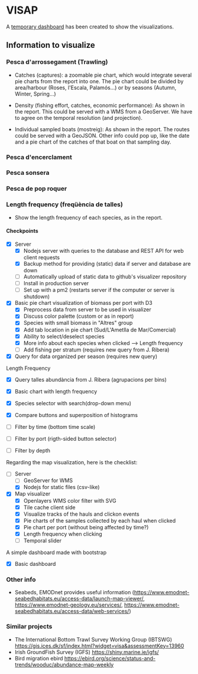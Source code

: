 # VISAP
A [temporary dashboard](https://bluenetcataccio4.github.io/VISAP/) has been created to show the visualizations.
## Information to visualize
### Pesca d'arrossegament (Trawling)
- Catches (captures): a zoomable pie chart, which would integrate several pie charts from the report into one. The pie chart could be divided by area/harbour (Roses, l'Escala, Palamós...) or by seasons (Autumn, Winter, Spring...)

- Density (fishing effort, catches, economic performance): As shown in the report. This could be served with a WMS from a GeoServer. We have to agree on the temporal resolution (and projection).

- Individual sampled boats (mostreig): As shown in the report. The routes could be served with a GeoJSON. Other info could pop up, like the date and a pie chart of the catches of that boat on that sampling day.

### Pesca d'encerclament

### Pesca sonsera

### Pesca de pop roquer

### Length frequency (freqüència de talles)
- Show the length frequency of each species, as in the report.

#### Checkpoints
- [x] Server
  - [x] Nodejs server with queries to the database and REST API for web client requests
  - [x] Backup method for providing (static) data if server and database are down
  - [ ] Automatically upload of static data to github's visualizer repository
  - [ ] Install in production server
  - [ ] Set up with a pm2 (restarts server if the computer or server is shutdown)
- [x] Basic pie chart visualization of biomass per port with D3
  - [x] Preprocess data from server to be used in visualizer
  - [x] Discuss color palette (custom or as in report)
  - [x] Species with small biomass in "Altres" group
  - [x] Add tab location in pie chart (Sud/L'Ametlla de Mar/Comercial)
  - [x] Ability to select/deselect species
  - [x] More info about each species when clicked --> Length frequency
  - [ ] Add fishing per stratum (requires new query from J. Ribera)
- [x] Query for data organized per season (requires new query)

Length Frequency
- [x] Query talles abundància from J. Ribera (agrupacions per bins)
- [x] Basic chart with length frequency
- [x] Species selector with search(drop-down menu)
- [x] Compare buttons and superposition of histograms
- [ ] Filter by time (bottom time scale)
- [ ] Filter by port (rigth-sided button selector)
- [ ] Filter by depth


Regarding the map visualization, here is the checklist:
- [ ] Server
  - [ ] GeoServer for WMS
  - [x] Nodejs for static files (csv-like)
- [x] Map visualizer
  - [x] Openlayers WMS color filter with SVG
  - [x] Tile cache client side
  - [x] Visualize tracks of the hauls and clickon events
  - [x] Pie charts of the samples collected by each haul when clicked
  - [x] Pie chart per port (without being affected by time?)
  - [x] Length frequency when clicking
  - [ ] Temporal slider

A simple dashboard made with bootstrap
 - [x] Basic dashboard


### Other info
- Seabeds, EMODnet provides useful information (https://www.emodnet-seabedhabitats.eu/access-data/launch-map-viewer/, https://www.emodnet-geology.eu/services/, https://www.emodnet-seabedhabitats.eu/access-data/web-services/)

### Similar projects
- The International Bottom Trawl Survey Working Group (IBTSWG) https://gis.ices.dk/sf/index.html?widget=visa&assessmentKey=13960
- Irish GroundFish Survey (IGFS) https://shiny.marine.ie/igfs/
- Bird migration ebird https://ebird.org/science/status-and-trends/wooduc/abundance-map-weekly
